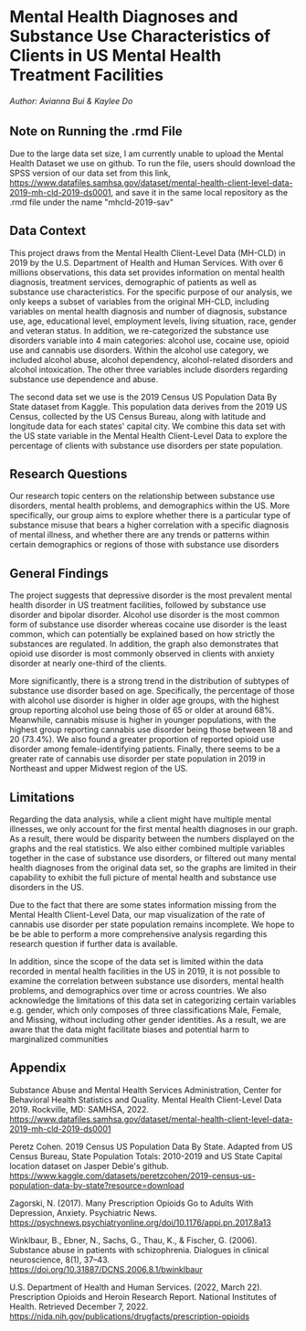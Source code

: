 # Mental Health Diagnoses and Substance Use Characteristics of Clients in US Mental Health Treatment Facilities
###### Author: Avianna Bui & Kaylee Do 

## Note on Running the .rmd File
Due to the large data set size, I am currently unable to upload the Mental Health Dataset we use on github. To run the file, users should download the SPSS version of our data set from this link, https://www.datafiles.samhsa.gov/dataset/mental-health-client-level-data-2019-mh-cld-2019-ds0001, and save it in the same local repository as the .rmd file under the name "mhcld-2019-sav"

## Data Context 
This project draws from the Mental Health Client-Level Data (MH-CLD) in 2019 by the U.S. Department of Health and Human Services. With over 6 millions observations, this data set provides information on mental health diagnosis, treatment services, demographic of patients as well as substance use characteristics. For the specific purpose of our analysis, we only keeps a subset of variables from the original MH-CLD, including variables on mental health diagnosis and number of diagnosis, substance use, age, educational level, employment levels, living situation, race, gender and veteran status. In addition, we re-categorized the substance use disorders variable into 4 main categories: alcohol use, cocaine use, opioid use and cannabis use disorders. Within the alcohol use category, we included alcohol abuse, alcohol dependency, alcohol-related disorders and alcohol intoxication. The other three variables include disorders regarding substance use dependence and abuse.

The second data set we use is the 2019 Census US Population Data By State dataset from Kaggle. This population data derives from the 2019 US Census, collected by the US Census Bureau, along with latitude and longitude data for each states' capital city. We combine this data set with the US state variable in the Mental Health Client-Level Data to explore the percentage of clients with substance use disorders per state population.  

## Research Questions
Our research topic centers on the relationship between substance use disorders, mental health problems, and demographics within the US. More specifically, our group aims to explore whether there is a particular type of substance misuse that bears a higher correlation with a specific diagnosis of mental illness, and whether there are any trends or patterns within certain demographics or regions of those with substance use disorders

## General Findings
The project suggests that depressive disorder is the most prevalent mental health disorder in US treatment facilities, followed by substance use disorder and bipolar disorder. Alcohol use disorder is the most common form of substance use disorder whereas cocaine use disorder is the least common, which can potentially be explained based on how strictly the substances are regulated. In addition, the graph also demonstrates that opioid use disorder is most commonly observed in clients with anxiety disorder at nearly one-third of the clients. 

More significantly, there is a strong trend in the distribution of subtypes of substance use disorder based on age. Specifically, the percentage of those with alcohol use disorder is higher in older age groups, with the highest group reporting alcohol use being those of 65 or older at around 68%. Meanwhile, cannabis misuse is higher in younger populations, with the highest group reporting cannabis use disorder being those between 18 and 20 (73.4%). We also found a greater proportion of reported opioid use disorder among female-identifying patients. Finally, there seems to be a greater rate of cannabis use disorder per state population in 2019 in Northeast and upper Midwest region of the US.

## Limitations
Regarding the data analysis, while a client might have multiple mental illnesses, we only account for the first mental health diagnoses in our graph. As a result, there would be disparity between the numbers displayed on the graphs and the real statistics. We also either combined multiple variables together in the case of substance use disorders, or filtered out many mental health diagnoses from the original data set, so the graphs are limited in their capability to exhibit the full picture of mental health and substance use disorders in the US.

Due to the fact that there are some states information missing from the Mental Health Client-Level Data, our map visualization of the rate of cannabis use disorder per state population remains incomplete. We hope to be be able to perform a more comprehensive analysis regarding this research question if further data is available.

In addition, since the scope of the data set is limited within the data recorded in mental health facilities in the US in 2019, it is not possible to examine the correlation between substance use disorders, mental health problems, and demographics over time or across countries. We also acknowledge the limitations of this data set in categorizing certain variables e.g. gender, which only composes of three classifications Male, Female, and Missing, without including other gender identities. As a result, we are aware that the data might facilitate biases and potential harm to marginalized communities

## Appendix
Substance Abuse and Mental Health Services Administration, Center for Behavioral Health Statistics and Quality. Mental Health Client-Level Data 2019. Rockville, MD: SAMHSA, 2022. 
https://www.datafiles.samhsa.gov/dataset/mental-health-client-level-data-2019-mh-cld-2019-ds0001

Peretz Cohen. 2019 Census US Population Data By State. Adapted from US Census Bureau, State Population Totals: 2010-2019 and US State Capital location dataset on Jasper Debie's github. 
https://www.kaggle.com/datasets/peretzcohen/2019-census-us-population-data-by-state?resource=download

Zagorski, N. (2017). Many Prescription Opioids Go to Adults With Depression, Anxiety. Psychiatric News.
https://psychnews.psychiatryonline.org/doi/10.1176/appi.pn.2017.8a13

Winklbaur, B., Ebner, N., Sachs, G., Thau, K., & Fischer, G. (2006). Substance abuse in patients with schizophrenia. Dialogues in clinical neuroscience, 8(1), 37–43.
https://doi.org/10.31887/DCNS.2006.8.1/bwinklbaur

U.S. Department of Health and Human Services. (2022, March 22). Prescription Opioids and Heroin Research Report. National Institutes of Health. Retrieved December 7, 2022. 
https://nida.nih.gov/publications/drugfacts/prescription-opioids
